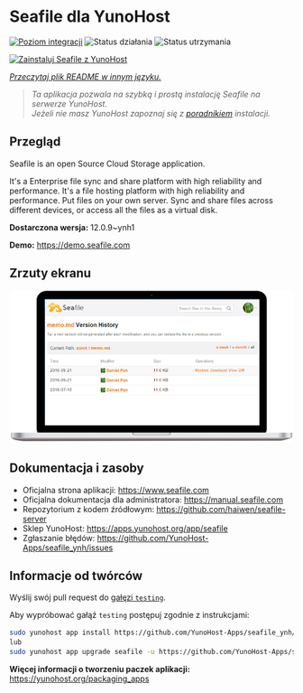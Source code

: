 <!--
To README zostało automatycznie wygenerowane przez <https://github.com/YunoHost/apps/tree/master/tools/readme_generator>
Nie powinno być ono edytowane ręcznie.
-->

# Seafile dla YunoHost

[![Poziom integracji](https://apps.yunohost.org/badge/integration/seafile)](https://ci-apps.yunohost.org/ci/apps/seafile/)
![Status działania](https://apps.yunohost.org/badge/state/seafile)
![Status utrzymania](https://apps.yunohost.org/badge/maintained/seafile)

[![Zainstaluj Seafile z YunoHost](https://install-app.yunohost.org/install-with-yunohost.svg)](https://install-app.yunohost.org/?app=seafile)

*[Przeczytaj plik README w innym języku.](./ALL_README.md)*

> *Ta aplikacja pozwala na szybką i prostą instalację Seafile na serwerze YunoHost.*  
> *Jeżeli nie masz YunoHost zapoznaj się z [poradnikiem](https://yunohost.org/install) instalacji.*

## Przegląd

Seafile is an open Source Cloud Storage application.

It's a Enterprise file sync and share platform with high reliability and performance. It's a file hosting platform with high reliability and performance. Put files on your own server. Sync and share files across different devices, or access all the files as a virtual disk.


**Dostarczona wersja:** 12.0.9~ynh1

**Demo:** <https://demo.seafile.com>

## Zrzuty ekranu

![Zrzut ekranu z Seafile](./doc/screenshots/screenshot.png)

## Dokumentacja i zasoby

- Oficjalna strona aplikacji: <https://www.seafile.com>
- Oficjalna dokumentacja dla administratora: <https://manual.seafile.com>
- Repozytorium z kodem źródłowym: <https://github.com/haiwen/seafile-server>
- Sklep YunoHost: <https://apps.yunohost.org/app/seafile>
- Zgłaszanie błędów: <https://github.com/YunoHost-Apps/seafile_ynh/issues>

## Informacje od twórców

Wyślij swój pull request do [gałęzi `testing`](https://github.com/YunoHost-Apps/seafile_ynh/tree/testing).

Aby wypróbować gałąź `testing` postępuj zgodnie z instrukcjami:

```bash
sudo yunohost app install https://github.com/YunoHost-Apps/seafile_ynh/tree/testing --debug
lub
sudo yunohost app upgrade seafile -u https://github.com/YunoHost-Apps/seafile_ynh/tree/testing --debug
```

**Więcej informacji o tworzeniu paczek aplikacji:** <https://yunohost.org/packaging_apps>
